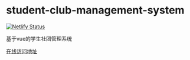 # student-club-management-system

[![Netlify Status](https://api.netlify.com/api/v1/badges/af2af7ba-96e3-4047-a05e-eadeed582759/deploy-status)](https://app.netlify.com/sites/student-club-management-system/deploys)

基于vue的学生社团管理系统

[在线访问地址](https://student-club-management-system.netlify.com/)
